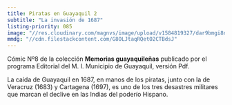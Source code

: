 ```yaml
---
title: Piratas en Guayaquil 2
subtitle: "La invasión de 1687"
listing-priority: 085
image: "//res.cloudinary.com/magnvs/image/upload/v1584819327/dar9bmgi8nftbtldz03v.jpg"
mmdg: "//cdn.filestackcontent.com/G8OLJtaqRQetO2CTBdsJ"
---
```

Cómic Nº8 de la colección  **Memorias guayaquileñas** publicado por el programa Editorial del M. I. Municipio de Guayaquil, versión Pdf.

La caída de Guayaquil en 1687, en manos de los piratas, junto con la de Veracruz (1683) y Cartagena (1697), es uno de los tres desastres militares que marcan el declive en las Indias del poderío Hispano.
